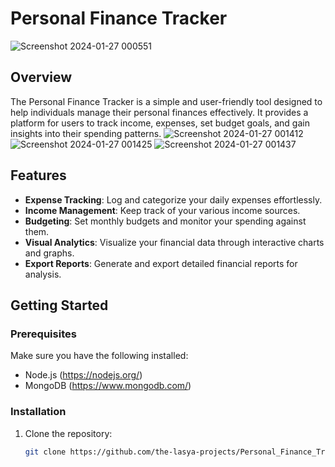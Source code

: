 # Personal Finance Tracker

![Screenshot 2024-01-27 000551](https://github.com/the-lasya-projects/Personal_Finance_Tracker/assets/142709321/b163b0cb-66f5-488d-98f3-de025e8b4866)


## Overview

The Personal Finance Tracker is a simple and user-friendly tool designed to help individuals manage their personal finances effectively. It provides a platform for users to track income, expenses, set budget goals, and gain insights into their spending patterns.
![Screenshot 2024-01-27 001412](https://github.com/the-lasya-projects/Personal_Finance_Tracker/assets/142709321/639632e4-a41b-4a8c-948e-8ef167e5070c)
![Screenshot 2024-01-27 001425](https://github.com/the-lasya-projects/Personal_Finance_Tracker/assets/142709321/62050291-f5ac-4c96-b062-9026f67e371f)
![Screenshot 2024-01-27 001437](https://github.com/the-lasya-projects/Personal_Finance_Tracker/assets/142709321/19fef13b-63c3-491f-988d-eac77aa64706)


## Features

- **Expense Tracking**: Log and categorize your daily expenses effortlessly.
- **Income Management**: Keep track of your various income sources.
- **Budgeting**: Set monthly budgets and monitor your spending against them.
- **Visual Analytics**: Visualize your financial data through interactive charts and graphs.
- **Export Reports**: Generate and export detailed financial reports for analysis.

## Getting Started

### Prerequisites

Make sure you have the following installed:

- Node.js (https://nodejs.org/)
- MongoDB (https://www.mongodb.com/)

### Installation

1. Clone the repository:

   ```bash
   git clone https://github.com/the-lasya-projects/Personal_Finance_Tracker.git
